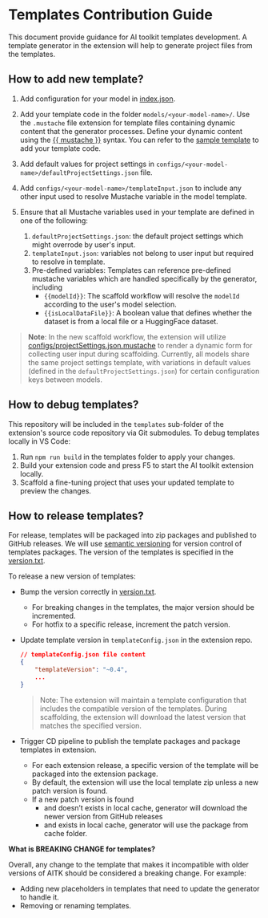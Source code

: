 # Templates Contribution Guide

This document provide guidance for AI toolkit templates development. A template generator in the extension will help to generate project files from the templates. 

## How to add new template?
1. Add configuration for your model in [index.json](./index.json).

1. Add your template code in the folder `models/<your-model-name>/`. Use the `.mustache` file extension for template files containing dynamic content that the generator processes. Define your dynamic content using the [{{ mustache }}](https://mustache.github.io/) syntax. You can refer to the [sample template](./models/llama-v2-7b/) to add your template code.

1. Add default values for project settings in `configs/<your-model-name>/defaultProjectSettings.json` file.

1. Add `configs/<your-model-name>/templateInput.json` to include any other input used to resolve Mustache variable in the model template.

1. Ensure that all Mustache variables used in your template are defined in one of the following:
    1. `defaultProjectSettings.json`: the default project settings which might overrode by user's input.
    2. `templateInput.json`: variables not belong to user input but required to resolve in template.
    3. Pre-defined variables: Templates can reference pre-defined mustache variables which are handled specifically by the generator, including
        * `{{modelId}}`: The scaffold workflow will resolve the `modelId` according to the user's model selection.
        * `{{isLocalDataFile}}`: A boolean value that defines whether the dataset is from a local file or a HuggingFace dataset.

>  **Note**: In the new scaffold workflow, the extension will utilize [configs/projectSettings.json.mustache](./configs/projectSettings.json.mustache) to render a dynamic form for collecting user input during scaffolding. Currently, all models share the same project settings template, with variations in default values (defined in the `defaultProjectSettings.json`) for certain configuration keys between models.

## How to debug templates?
This repository will be included in the `templates` sub-folder of the extension's source code repository via Git submodules. To debug templates locally in VS Code:

1. Run `npm run build` in the templates folder to apply your changes.
1. Build your extension code and press F5 to start the AI toolkit extension locally.
1. Scaffold a fine-tuning project that uses your updated template to preview the changes.

## How to release templates?
For release, templates will be packaged into zip packages and published to GitHub releases. We will use [semantic versioning](https://semver.org/) for version control of templates packages. The version of the templates is specified in the [version.txt](./version.txt).

To release a new version of templates:
* Bump the version correctly in [version.txt](./version.txt).
    * For breaking changes in the templates, the major version should be incremented.
    * For hotfix to a specific release, increment the patch version. 

*  Update template version in `templateConfig.json` in the extension repo.

    ```json
    // templateConfig.json file content
    {
        "templateVersion": "~0.4",
        ...
    }
    ```
    > Note: The extension will maintain a template configuration that includes the compatible version of the templates. During scaffolding, the extension will download the latest version that matches the specified version.

* Trigger CD pipeline to publish the template packages and package templates in extension.
    * For each extension release, a specific version of the template will be packaged into the extension package.
    * By default, the extension will use the local template zip unless a new patch version is found.
    * If a new patch version is found
        * and doesn’t exists in local cache, generator will download the newer version from GitHub releases
        * and exists in local cache, generator will use the package from cache folder.

**What is BREAKING CHANGE for templates?**

Overall, any change to the template that makes it incompatible with older versions of AITK should be considered a breaking change. For example:

* Adding new placeholders in templates that need to update the generator to handle it.
* Removing or renaming templates.

